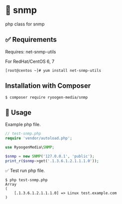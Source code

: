 # 🛜 snmp
php class for snmp 

✅ Requirements
------------

Requires: net-snmp-utils

For RedHat/CentOS 6, 7

```shell
[root@centos ~]# yum install net-snmp-utils
```

Installation with Composer
--------------------------

```shell
$ composer require ryoogen-media/snmp
```

🦄 Usage
-----

Example php file.

```php
// test-snmp.php
require 'vendor/autoload.php';

use RyoogenMedia\SNMP;

$snmp = new SNMP('127.0.0.1', 'public');
print_r($snmp->get('.1.3.6.1.2.1.1.1.0'));
```

✅ Test run php file.

```shell
$ php test-snmp.php
Array
(
    [.1.3.6.1.2.1.1.1.0] => Linux test.example.com
)
```
